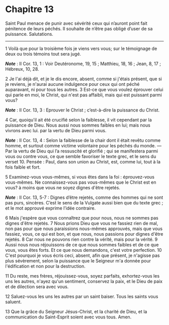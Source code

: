 # Chapitre 13

Saint Paul menace de punir avec sévérité ceux qui n’auront point fait pénitence de leurs péchés.
Il souhaite de n’être pas obligé d’user de sa puissance.
Salutations.

***

1 Voilà que pour la troisième fois je viens vers vous; sur le témoignage de deux ou trois témoins tout sera jugé.

***Note*** :  II Cor. 13, 1 : Voir Deutéronome, 19, 15 ; Matthieu, 18, 16 ; Jean, 8, 17 ; Hébreux, 10, 28.

2 Je l'ai déjà dit, et je le dis encore, absent, comme si j'étais présent, que si je reviens, je n'aurai aucune indulgence pour ceux qui ont péché auparavant, ni pour tous les autres. 3 Est-ce que vous voulez éprouver celui qui parle en moi, le Christ, qui n'est pas affaibli, mais qui est puissant parmi vous?

***Note*** :  II Cor. 13, 3 : Eprouver le Christ ; c’est-à-dire la puissance du Christ.

4 Car, quoiqu'il ait été crucifié selon la faiblesse, il vit cependant par la puissance de Dieu. Nous aussi nous sommes faibles en lui; mais nous vivrons avec lui. par la vertu de Dieu parmi vous.

***Note*** :  II Cor. 13, 4 : Selon la faiblesse de la chair dont il était revêtu comme homme, et surtout comme victime volontaire pour les péchés du monde. ― Par la vertu de Dieu qui l’a ressuscité et glorifié ; qui se manifestera parmi vous ou contre vous, ce que semble favoriser le texte grec, et le sens du verset 10. Pensée : Paul, dans son union au Christ, est, comme lui, tout à la fois faible et fort.

5 Examinez-vous vous-mêmes, si vous êtes dans la foi : éprouvez-vous vous-mêmes. Ne connaissez-vous pas vous-mêmes que le Christ est en vous? à moins que vous ne soyez dignes d'être rejetés.

***Note*** :  II Cor. 13, 5-7 : Dignes d’être rejetés, comme des hommes qui ne sont pas purs, sincères. C’est le sens de la Vulgate aussi bien que du texte grec ; et le mot approuvé exprime l’idée contraire.

6 Mais j'espère que vous connaîtrez que pour nous, nous ne sommes pas dignes d'être rejetés. 7 Nous prions Dieu que vous ne fassiez rien de mal, non pas pour que nous paraissions nous-mêmes approuvés, mais que vous fassiez, vous, ce qui est bon, et que nous, nous passions pour dignes d'être rejetés. 8 Car nous ne pouvons rien contre la vérité, mais pour la vérité. 9 Aussi nous nous réjouissons de ce que nous sommes faibles et de ce que vous, vous êtes forts. Et ce que nous demandons, c'est votre perfection. 10 C'est pourquoi je vous écris ceci, absent, afin que présent, je n'agisse pas plus sévèrement, selon la puissance que le Seigneur m'a donnée pour l'édification et non pour la destruction.


11 Du reste, mes frères, réjouissez-vous, soyez parfaits, exhortez-vous les uns les autres, n'ayez qu'un sentiment, conservez la paix, et le Dieu de paix et de dilection sera avec vous.


12 Saluez-vous les uns les autres par un saint baiser. Tous les saints vous saluent.


13 Que la grâce du Seigneur Jésus-Christ, et la charité de Dieu, et la communication du Saint-Esprit soient avec vous tous. Amen.
